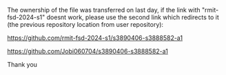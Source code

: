 The ownership of the file was transferred on last day, if the link with "rmit-fsd-2024-s1" doesnt work, please use the second link which redirects to it (the previous repository location from user repository):

https://github.com/rmit-fsd-2024-s1/s3890406-s3888582-a1

https://github.com/Jobi060704/s3890406-s3888582-a1

Thank you